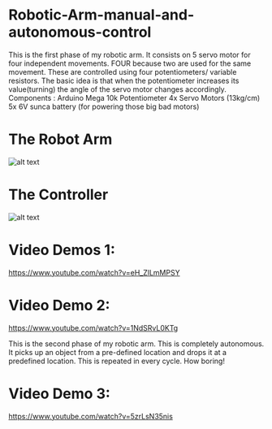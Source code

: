 # Robotic-Arm-manual-and-autonomous-control

This is the first phase of my robotic arm. It consists on 5 servo motor for four independent movements. FOUR because two are used for the same movement. These are controlled using four potentiometers/ variable resistors. The basic idea is that when the potentiometer increases its value(turning) the angle of the servo motor changes accordingly. Components : Arduino Mega 10k Potentiometer 4x Servo Motors (13kg/cm) 5x 6V sunca battery (for powering those big bad motors)

# The Robot Arm
![alt text](https://github.com/hasibzunair/robotic-arm-manual-and-autonomous-control/blob/master/demo%20pictures/armdemo.jpg)
# The Controller 
![alt text](https://github.com/hasibzunair/robotic-arm-manual-and-autonomous-control/blob/master/demo%20pictures/controller.jpg)


# Video Demos 1:
https://www.youtube.com/watch?v=eH_ZlLmMPSY
# Video Demo 2:
https://www.youtube.com/watch?v=1NdSRvL0KTg

This is the second phase of my robotic arm. This is completely autonomous. It picks up an object from a pre-defined location and drops it at a predefined location. This is repeated in every cycle. How boring!

# Video Demo 3:
https://www.youtube.com/watch?v=5zrLsN35nis





